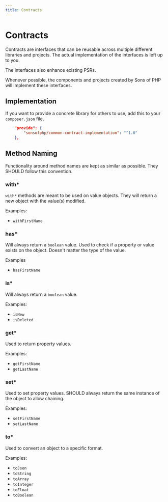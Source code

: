 ```yaml
---
title: Contracts
---
```


# Contracts

Contracts are interfaces that can be reusable across multiple different
libraries and projects. The actual implementation of the interfaces is left up
to you.

The interfaces also enhance existing PSRs.

Whenever possible, the components and projects created by Sons of PHP will
implement these interfaces.

## Implementation

If you want to provide a concrete library for others to use, add this to your
`composer.json` file.

```json
    "provide": {
        "sonsofphp/common-contract-implementation": "^1.0"
    },
```

## Method Naming

Functionality around method names are kept as similar as possible. They SHOULD
follow this convention.

### with*

`with*` methods are meant to be used on value objects. They will return a new
object with the value(s) modified.

Examples:
- `withFirstName`

### has*

Will always return a `boolean` value. Used to check if a property or value
exists on the object. Doesn't matter the type of the value.

Examples
- `hasFirstName`

### is*

Will always return a `boolean` value.

Examples:
- `isNew`
- `isDeleted`

### get*

Used to return property values.

Examples:
- `getFirstName`
- `getLastName`

### set*

Used to set property values. SHOULD always return the same instance of the
object to allow chaining.

Examples:
- `setFirstName`
- `setLastName`

### to*

Used to convert an object to a specific format.

Examples:
- `toJson`
- `toString`
- `toArray`
- `toInteger`
- `toFloat`
- `toBoolean`
